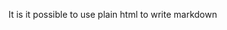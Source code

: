 <!DOCTYPE html>
<!--GTG-->
<html lang="en">
  <head>
    <meta charset="utf-8" />
    <title>Markdown and HTML</title>
  </head>

  <body>
    <p>It is it possible to use plain html to write markdown</p>
  </body>
</html>
<!--TYJC-->
